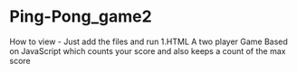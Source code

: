 # Ping-Pong_game2
How to view - Just add the files and run 1.HTML 
A two player Game Based on JavaScript which counts your score and also keeps a count of the max score

